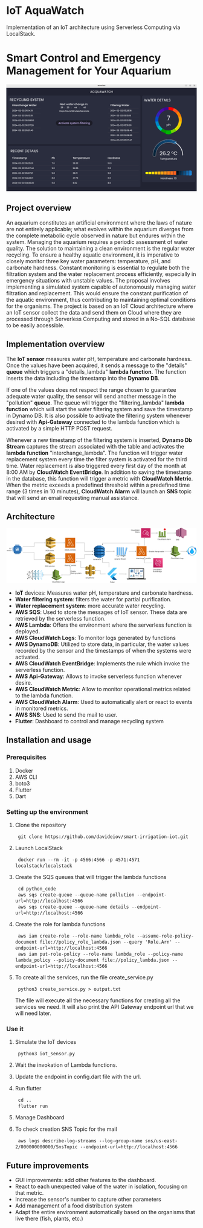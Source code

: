 
#  IoT AquaWatch

Implementation of an IoT architecture using Serverless Computing via LocalStack. 
# Smart Control and Emergency Management for Your Aquarium

<p align="center"><img src="./img/dashboard.png"/></p>

## Project overview


An aquarium constitutes an artificial environment where the laws of nature are not entirely applicable; what evolves within the aquarium diverges from the complete metabolic cycle observed in nature but endures within the system. Managing the aquarium requires a periodic assessment of water quality. The solution to maintaining a clean environment is the regular water recycling. To ensure a healthy aquatic environment, it is imperative to closely monitor three key water parameters: temperature, pH, and carbonate hardness. Constant monitoring is essential to regulate both the filtration system and the water replacement process efficiently, especially in emergency situations with unstable values. The proposal involves implementing a simulated system capable of autonomously managing water filtration and replacement. This would ensure the constant purification of the aquatic environment, thus contributing to maintaining optimal conditions for the organisms. The project is based on an IoT Cloud architecture where an IoT sensor collect the data and send them on Cloud where they are processed through Serverless Computing and stored in a No-SQL database to be easily accessible.

## Implementation overview


The **IoT sensor** measures water pH, temperature and carbonate hardness. Once the values have been acquired, it sends a message to the "details" **queue** which triggers a "details_lambda" **lambda function**. The function inserts the data including the timestamp into the **Dynamo DB**. 

If one of the values does not respect the range chosen to guarantee adequate water quality, the sensor will send another message in the "pollution" **queue**. The queue will trigger the "filtering_lambda" **lambda function** which will start the water filtering system and save the timestamp in Dynamo DB. It is also possible to activate the filtering system whenever desired with **Api-Gateway** connected to the lambda function which is activated by a simple HTTP POST request. 

Whenever a new timestamp of the filtering system is inserted, **Dynamo Db Stream** captures the stream associated with the table and activates the **lambda function** "interchange_lambda". The function will trigger water replacement system every time the filter system is activated for the third time. Water replacement is also triggered every first day of the month at 8:00 AM by **CloudWatch  EventBridge**. In addition to saving the timestamp in the database, this function will trigger a metric with **CloudWatch Metric**. When the metric exceeds a predefined threshold within a predefined time range (3 times in 10 minutes), **CloudWatch Alarm** will launch an **SNS** topic that will send an email requesting manual assistance.

## Architecture

<p align="center"><img src="./img/architecture.png"/></p>

* **IoT** devices: Measures water pH, temperature and carbonate hardness.
* **Water filtering system**: filters the water for partial purification.
* **Water replacement system**: more accurate water recycling.
* **AWS SQS**: Used to store the messages of IoT sensor. These data are retrieved by the serverless function.
* **AWS Lambda**: Offers the environment where the serverless function is deployed.
* **AWS CloudWatch Logs**: To monitor logs generated by functions
* **AWS DynamoDB**: Utilized to store data, in particular, the water values recorded by the sensor and the timestamps of when the systems were activated.
* **AWS CloudWatch EventBridge**: Implements the rule which invoke the serverless function.
* **AWS Api-Gateway**: Allows to invoke serverless function whenever desire.
* **AWS CloudWatch Metric**: Allow to monitor operational metrics related to the lambda function.
* **AWS CloudWatch Alarm**: Used to automatically alert or react to events in monitored metrics.
* **AWS SNS**: Used to send the mail to user.
* **Flutter**: Dashboard to control and manage recycling system



## Installation and usage
### Prerequisites
1. Docker
2. AWS CLI
3. boto3
4. Flutter
5. Dart

### Setting up the environment

1. Clone the repository
        
        git clone https://github.com/davideiov/smart-irrigation-iot.git
        
2. Launch LocalStack
        
        docker run --rm -it -p 4566:4566 -p 4571:4571 localstack/localstack
        
3. Create the SQS queues that will trigger the lambda functions

        cd python_code
        aws sqs create-queue --queue-name pollution --endpoint-url=http://localhost:4566
        aws sqs create-queue --queue-name details --endpoint-url=http://localhost:4566
   
4. Create the role for lambda functions
           
        aws iam create-role --role-name lambda_role --assume-role-policy-document file://policy_role_lambda.json --query 'Role.Arn' --endpoint-url=http://localhost:4566
		aws iam put-role-policy --role-name lambda_role --policy-name lambda_policy --policy-document file://policy_lambda.json --endpoint-url=http://localhost:4566


5. To create all the services, run the file create_service.py
			        
		python3 create_service.py > output.txt
        
      The file will execute all the necessary functions for creating all the services we need. It will also print the API Gateway endpoint url that we will need later.
       
### Use it

1. Simulate the IoT devices   

		python3 iot_sensor.py
2. Wait the invokation of Lambda functions.
3. Update the endpoint in config.dart file with the url.
4. Run flutter 

		cd ..
		flutter run
5. Manage Dashboard
6. To check creation SNS Topic for the mail 
	
		aws logs describe-log-streams --log-group-name sns/us-east-2/000000000000/SnsTopic --endpoint-url=http://localhost:4566



## Future improvements

* GUI improvements: add other features to the dashboard.
* React to each unexpected value of the water in isolation, focusing on that metric.
* Increase the sensor's number to capture other parameters
* Add management of a food distribution system
* Adapt the entire environment automatically based on the organisms that live there (fish, plants, etc.)
